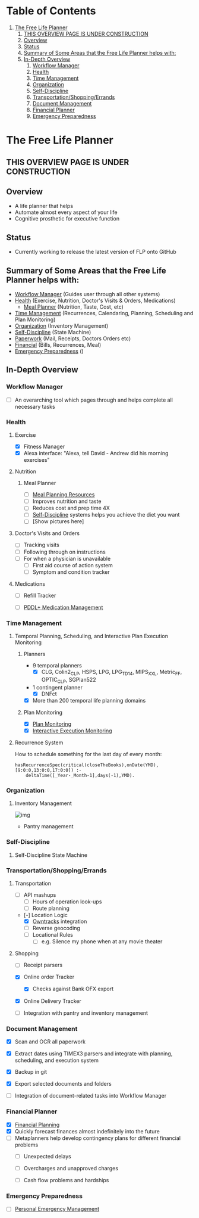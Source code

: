 
# Table of Contents

1.  [The Free Life Planner](#org38ee1e0)
    1.  [THIS OVERVIEW PAGE IS UNDER CONSTRUCTION](#org7f03b59)
    2.  [Overview](#orge57c8b4)
    3.  [Status](#org7eb8bf8)
    4.  [Summary of Some Areas that the Free Life Planner helps with:](#org7307ec2)
    5.  [In-Depth Overview](#org7349fd3)
        1.  [Workflow Manager](#org26239d6)
        2.  [Health](#orgf1ecb34)
        3.  [Time Management](#org534cabf)
        4.  [Organization](#orga6ec370)
        5.  [Self-Discipline](#org1bbbbe2)
        6.  [Transportation/Shopping/Errands](#org87e94db)
        7.  [Document Management](#org2bff295)
        8.  [Financial Planner](#org8b8db2c)
        9.  [Emergency Preparedness](#org72c5a8e)


<a id="org38ee1e0"></a>

# The Free Life Planner


<a id="org7f03b59"></a>

## THIS OVERVIEW PAGE IS UNDER CONSTRUCTION


<a id="orge57c8b4"></a>

## Overview

-   A life planner that helps
-   Automate almost every aspect of your life
-   Cognitive prosthetic for executive function


<a id="org7eb8bf8"></a>

## Status

-   Currently working to release the latest version of FLP onto GitHub


<a id="org7307ec2"></a>

## Summary of Some Areas that the Free Life Planner helps with:

-   [Workflow Manager](#org26239d6) (Guides user through all other systems)
-   [Health](#orgf1ecb34) (Exercise, Nutrition, Doctor's Visits & Orders, Medications)
    -   [Meal Planner](#org2c471f7) (Nutrition, Taste, Cost, etc)
-   [Time Management](#org534cabf) (Recurrences, Calendaring, Planning, Scheduling and Plan Monitoring)
-   [Organization](#orga6ec370) (Inventory Management)
-   [Self-Discipline](#org1bbbbe2) (State Machine)
-   [Paperwork](#org2bff295) (Mail, Receipts, Doctors Orders etc)
-   [Financial](#org8b8db2c) (Bills, Recurrences, Meal)
-   [Emergency Preparedness](#org72c5a8e) ()


<a id="org7349fd3"></a>

## In-Depth Overview


<a id="org26239d6"></a>

### Workflow Manager

-   [ ] An overarching tool which pages through and helps complete all necessary tasks


<a id="orgf1ecb34"></a>

### Health

1.  Exercise

    -   [X] Fitness Manager
    -   [X] Alexa interface: "Alexa, tell David - Andrew did his morning exercises"

2.  Nutrition

    1.  Meal Planner
    
        -   [ ] [Meal Planning Resources](https://frdcsa.org/~andrewdo/WebWiki/MealPlanningResources.html)
        -   [ ] Improves nutrition and taste
        -   [ ] Reduces cost and prep time 4X
        -   [ ] [Self-Discipline](#org1bbbbe2) systems helps you achieve the diet you want
        -   [ ] [Show pictures here]

3.  Doctor's Visits and Orders

    -   [ ] Tracking visits
    -   [ ] Following through on instructions
    -   [ ] For when a physician is unavailable
        -   [ ] First aid course of action system
        -   [ ] Symptom and condition tracker

4.  Medications

    -   [ ] Refill Tracker
    -   [ ] [PDDL+ Medication Management](https://github.com/fareskalaboud/PDDLPlusBenchmarkDomains)


<a id="org534cabf"></a>

### Time Management

1.  Temporal Planning, Scheduling, and Interactive Plan Execution Monitoring

    1.  Planners
    
        -   9 temporal planners
            -   [X] CLG, Colin2<sub>CLP</sub>, HSPS, LPG, LPG<sub>TD</sub><sub>1</sub><sub>4</sub>, MIPS<sub>XXL</sub>, Metric<sub>FF</sub>, OPTIC<sub>CLP</sub>, SGPlan522
        -   1 contingent planner
            -   [X] DNFct
        -   [X] More than 200 temporal life planning domains
    
    2.  Plan Monitoring
    
        -   [X] [Plan Monitoring](https://github.com/aindilis/plan-monitor#readme)
        -   [X] [Interactive Execution Monitoring](https://frdcsa.org/~andrewdo/iem2-3.mp4)

2.  Recurrence System

    How to schedule something for the last day of every month:
    
        hasRecurrenceSpec(critical(closeTheBooks),onDate(YMD),[9:0:0,13:0:0,17:0:0]) :-
        	deltaTime([_Year-_Month-1],days(-1),YMD).


<a id="orga6ec370"></a>

### Organization

1.  Inventory Management

    ![img](https://frdcsa.org/~andrewdo/projects/flp-screencaps/14.jpg)
    
    -   Pantry management


<a id="org1bbbbe2"></a>

### Self-Discipline

1.  Self-Discipline State Machine


<a id="org87e94db"></a>

### Transportation/Shopping/Errands

1.  Transportation

    -   [ ] API mashups
        -   [ ] Hours of operation look-ups
        -   [ ] Route planning
    -   [-] Location Logic
        -   [X] [Owntracks](https://owntracks.org/) integration
        -   [ ] Reverse geocoding
        -   [ ] Locational Rules
            -   [ ] e.g. Silence my phone when at any movie theater

2.  Shopping

    -   [ ] Receipt parsers
    -   [X] Online order Tracker
        -   [X] Checks against Bank OFX export
    -   [X] Online Delivery Tracker
    -   [ ] Integration with pantry and inventory management


<a id="org2bff295"></a>

### Document Management

-   [X] Scan and OCR all paperwork
-   [X] Extract dates using TIMEX3 parsers and integrate with planning,
    scheduling, and execution system
-   [X] Backup in git
-   [X] Export selected documents and folders
-   [ ] Integration of document-related tasks into Workflow Manager


<a id="org8b8db2c"></a>

### Financial Planner

-   [X] [Financial Planning](https://github.com/aindilis/financial-planning#readme)
-   [X] Quickly forecast finances almost indefinitely into the future
-   [ ] Metaplanners help develop contingency plans for different financial problems
    -   [ ] Unexpected delays
    -   [ ] Overcharges and unapproved charges
    -   [ ] Cash flow problems and hardships


<a id="org72c5a8e"></a>

### Emergency Preparedness

-   [ ] [Personal Emergency Management](https://frdcsa.org/~andrewdo/ontolog-20220410-reduced.mp4)

